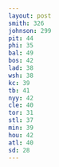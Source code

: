 ```yaml
---
layout: post
smith: 326
johnson: 299
pit: 44
phi: 35
bal: 49
bos: 42
lad: 38
wsh: 38
kc: 39
tb: 41
nyy: 42
cle: 40
tor: 31
stl: 37
min: 39
hou: 42
atl: 40
sd: 28
---
```

